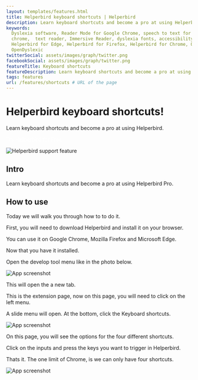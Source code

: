 ```yaml
---
layout: templates/features.html
title: Helperbird keyboard shortcuts | Helperbird
description: Learn keyboard shortcuts and become a pro at using Helperbird
keywords:
  Dyslexia software, Reader Mode for Google Chrome, speech to text for chrome, Text to speech for
  chrome,  text reader, Immersive Reader, dyslexia fonts, accessibility software, dyslexia software,
  Helperbird for Edge, Helperbird for Firefox, Helperbird for Chrome, Opendyslexic for Chrome,
  OpenDyslexic
twitterSocial: assets/images/graph/twitter.png
facebookSocial: assets/images/graph/twitter.png
featureTitle: Keyboard shortcuts
featureDescription: Learn keyboard shortcuts and become a pro at using Helperbird
tags: features
url: /features/shortcuts # URL of the page
---
```


# Helperbird keyboard shortcuts!

Learn keyboard shortcuts and become a pro at using Helperbird.

<a 
  class="px-8 py-3 border  text-base font-medium rounded-md text-white bg-indigo-600 hover:bg-indigo-700 " style="color: white;" 
  href="/pricing"> Try Helperbird for Free </a>

![Helperbird support feature](https://www.helperbird.com/assets/images/new/overlay/overlay.png)

## Intro

Learn keyboard shortcuts and become a pro at using Helperbird Pro.

## How to use

Today we will walk you through how to to do it.

First, you will need to download Helperbird and install it on your browser.

You can use it on Google Chrome, Mozilla Firefox and Microsoft Edge.

Now that you have it installed.

Open the develop tool menu like in the photo below.

![App screenshot](/assets/images/guide/shortcuts/open-menu-go-to-more-tools.png)

This will open the a new tab.

This is the extension page, now on this page, you will need to click on the left menu.

A slide menu will open. At the bottom, click the Keyboard shortcuts.

![App screenshot](/assets/images/guide/shortcuts/right-click-the-side-menu.png)

On this page, you will see the options for the four different shortcuts.

Click on the inputs and press the keys you want to trigger in Helperbird.

Thats it. The one limit of Chrome, is we can only have four shortcuts.

![App screenshot](/assets/images/guide/shortcuts/input-the-keys-you-want-to-use.png)
